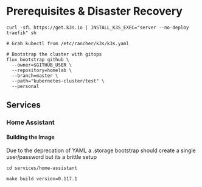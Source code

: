 # Prerequisites & Disaster Recovery

```
curl -sfL https://get.k3s.io | INSTALL_K3S_EXEC="server --no-deploy traefik" sh

# Grab kubectl from /etc/rancher/k3s/k3s.yaml

# Bootstrap the cluster with gitops
flux bootstrap github \
  --owner=$GITHUB_USER \
  --repository=homelab \
  --branch=master \
  --path="kubernetes-cluster/test" \
  --personal
```

## Services

### Home Assistant

#### Building the Image

Due to the deprecation of YAML a .storage bootstrap should create a single user/password but its
a brittle setup

```
cd services/home-assistant

make build version=0.117.1
```
